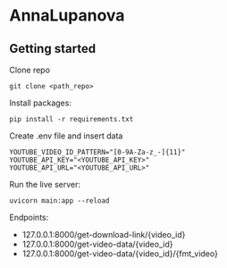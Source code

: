 # AnnaLupanova



## Getting started
Clone repo
```
git clone <path_repo>
```

Install packages:
```
pip install -r requirements.txt
```

Create .env file and insert data
```
YOUTUBE_VIDEO_ID_PATTERN="[0-9A-Za-z_-]{11}"
YOUTUBE_API_KEY="<YOUTUBE_API_KEY>"
YOUTUBE_API_URL="<YOUTUBE_API_URL>"

```

Run the live server:
```
uvicorn main:app --reload
```

Endpoints:

- 127.0.0.1:8000/get-download-link/{video_id}
- 127.0.0.1:8000/get-video-data/{video_id}
- 127.0.0.1:8000/get-video-data/{video_id}/{fmt_video}

